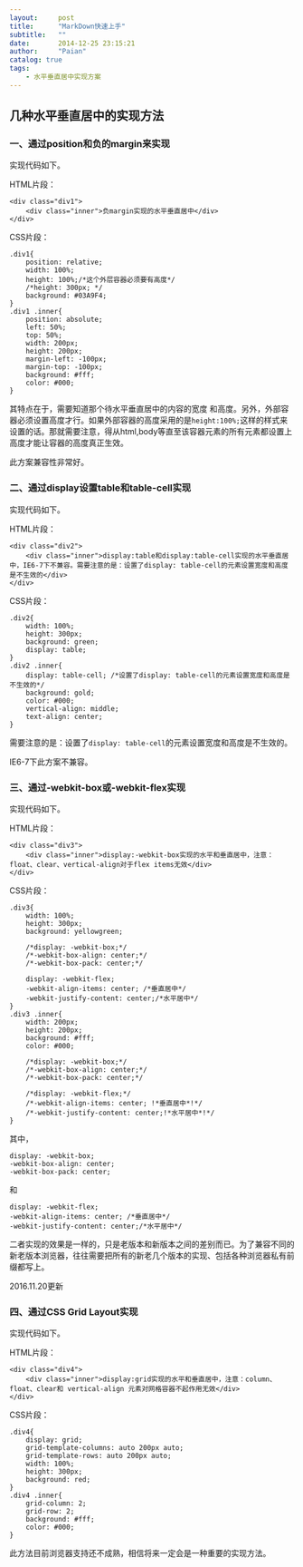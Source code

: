 ```yaml
---
layout:     post
title:      "MarkDown快速上手"
subtitle:   ""
date:       2014-12-25 23:15:21
author:     "Paian"
catalog: true
tags:
    - 水平垂直居中实现方案
---
```


## 几种水平垂直居中的实现方法

### 一、通过position和负的margin来实现

实现代码如下。

HTML片段：

```
<div class="div1">
    <div class="inner">负margin实现的水平垂直居中</div>
</div>
```

CSS片段：

```
.div1{
    position: relative;
    width: 100%;
    height: 100%;/*这个外层容器必须要有高度*/
    /*height: 300px; */
    background: #03A9F4;
}
.div1 .inner{
    position: absolute;
    left: 50%;
    top: 50%;
    width: 200px;
    height: 200px;
    margin-left: -100px;
    margin-top: -100px;
    background: #fff;
    color: #000;
}
```

其特点在于，需要知道那个待水平垂直居中的内容的宽度
和高度。另外，外部容器必须设置高度才行。如果外部容器的高度采用的是`height:100%;`这样的样式来设置的话。那就需要注意，得从html,body等直至该容器元素的所有元素都设置上高度才能让容器的高度真正生效。

此方案兼容性非常好。

### 二、通过display设置table和table-cell实现

实现代码如下。

HTML片段：

```
<div class="div2">
    <div class="inner">display:table和display:table-cell实现的水平垂直居中，IE6-7下不兼容。需要注意的是：设置了display: table-cell的元素设置宽度和高度是不生效的</div>
</div>
```

CSS片段：

```
.div2{
    width: 100%;
    height: 300px;
    background: green;
    display: table;
}
.div2 .inner{
    display: table-cell; /*设置了display: table-cell的元素设置宽度和高度是不生效的*/
    background: gold;
    color: #000;
    vertical-align: middle;
    text-align: center;
}
```

需要注意的是：设置了`display: table-cell`的元素设置宽度和高度是不生效的。

IE6-7下此方案不兼容。

### 三、通过-webkit-box或-webkit-flex实现

实现代码如下。

HTML片段：

```
<div class="div3">
    <div class="inner">display:-webkit-box实现的水平和垂直居中，注意：float、clear、vertical-align对于flex items无效</div>
</div>
```

CSS片段：

```
.div3{
    width: 100%;
    height: 300px;
    background: yellowgreen;

    /*display: -webkit-box;*/
    /*-webkit-box-align: center;*/
    /*-webkit-box-pack: center;*/

    display: -webkit-flex;
    -webkit-align-items: center; /*垂直居中*/
    -webkit-justify-content: center;/*水平居中*/
}
.div3 .inner{
    width: 200px;
    height: 200px;
    background: #fff;
    color: #000;

    /*display: -webkit-box;*/
    /*-webkit-box-align: center;*/
    /*-webkit-box-pack: center;*/

    /*display: -webkit-flex;*/
    /*-webkit-align-items: center; !*垂直居中*!*/
    /*-webkit-justify-content: center;!*水平居中*!*/
}
```

其中，

```
display: -webkit-box;
-webkit-box-align: center;
-webkit-box-pack: center;
```

和

```
display: -webkit-flex;
-webkit-align-items: center; /*垂直居中*/
-webkit-justify-content: center;/*水平居中*/
```

二者实现的效果是一样的，只是老版本和新版本之间的差别而已。为了兼容不同的新老版本浏览器，往往需要把所有的新老几个版本的实现、包括各种浏览器私有前缀都写上。


2016.11.20更新

### 四、通过CSS Grid Layout实现

实现代码如下。

HTML片段：

```
<div class="div4">
    <div class="inner">display:grid实现的水平和垂直居中，注意：column、float、clear和 vertical-align 元素对网格容器不起作用无效</div>
</div>
```

CSS片段：

```
.div4{
    display: grid;
    grid-template-columns: auto 200px auto;
    grid-template-rows: auto 200px auto;
    width: 100%;
    height: 300px;
    background: red;
}
.div4 .inner{
    grid-column: 2;
    grid-row: 2;
    background: #fff;
    color: #000;
}
```

此方法目前浏览器支持还不成熟，相信将来一定会是一种重要的实现方法。

    




        

